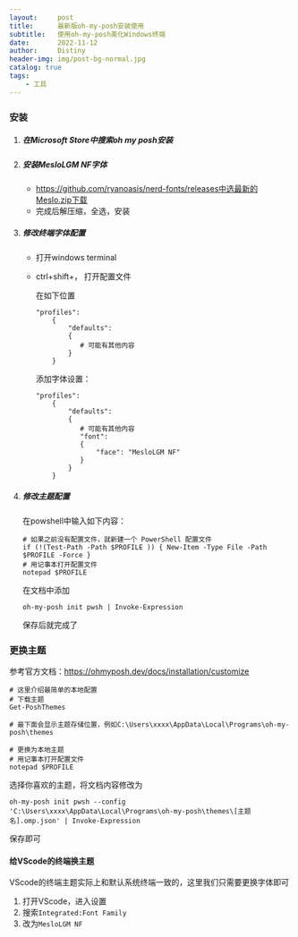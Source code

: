 ```yaml
---
layout:     post
title:      最新版oh-my-posh安装使用
subtitle:   使用oh-my-posh美化Windows终端
date:       2022-11-12
author:     Distiny
header-img: img/post-bg-normal.jpg
catalog: true
tags:
    - 工具
---
```

### 安装

1. ##### 在Microsoft Store中搜索oh my posh安装

2. ##### 安装MesloLGM NF字体

   - https://github.com/ryanoasis/nerd-fonts/releases中选最新的Meslo.zip下载
   - 完成后解压缩，全选，安装

3. ##### 修改终端字体配置

   - 打开windows terminal

   - ctrl+shift+， 打开配置文件

     在如下位置

     ```
     "profiles": 
         {
             "defaults": 
             {
     			# 可能有其他内容
             }
         }
     ```

     添加字体设置：

     ```
     "profiles": 
         {
             "defaults": 
             {
             	# 可能有其他内容
     			"font":
     			{
     				"face": "MesloLGM NF"
     			}
             }
         }
     ```

4. ##### 修改主题配置

   在powshell中输入如下内容：

   ```
   # 如果之前没有配置文件，就新建一个 PowerShell 配置文件
   if (!(Test-Path -Path $PROFILE )) { New-Item -Type File -Path $PROFILE -Force }
   # 用记事本打开配置文件
   notepad $PROFILE
   ```

   在文档中添加

   ```
   oh-my-posh init pwsh | Invoke-Expression
   ```

   保存后就完成了

### 更换主题

参考官方文档：https://ohmyposh.dev/docs/installation/customize

```
# 这里介绍最简单的本地配置
# 下载主题
Get-PoshThemes

# 最下面会显示主题存储位置，例如C:\Users\xxxx\AppData\Local\Programs\oh-my-posh\themes

# 更换为本地主题
# 用记事本打开配置文件
notepad $PROFILE
```

选择你喜欢的主题，将文档内容修改为

```
oh-my-posh init pwsh --config 'C:\Users\xxxx\AppData\Local\Programs\oh-my-posh\themes\[主题名].omp.json' | Invoke-Expression
```

保存即可

#### 给VScode的终端换主题

VScode的终端主题实际上和默认系统终端一致的，这里我们只需要更换字体即可

1. 打开VScode，进入设置
2. 搜索`Integrated:Font Family`
3. 改为`MesloLGM NF`
